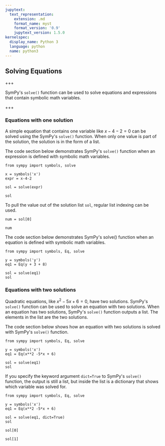 ```yaml
---
jupytext:
  text_representation:
    extension: .md
    format_name: myst
    format_version: '0.9'
    jupytext_version: 1.5.0
kernelspec:
  display_name: Python 3
  language: python
  name: python3
---
```


## Solving Equations

+++

SymPy's ```solve()``` function can be used to solve equations and expressions that contain symbolic math variables.

+++

### Equations with one solution

A simple equation that contains one variable like $x-4-2 = 0$ can be solved using the SymPy's  ```solve()``` function. When only one value is part of the solution, the solution is in the form of a list.

The code section below demonstrates SymPy's ```solve()``` function when an expression is defined with symbolic math variables.

```{code-cell} ipython3
from sympy import symbols, solve

x = symbols('x')
expr = x-4-2

sol = solve(expr)

sol
```

To pull the value out of the solution list ```sol```, regular list indexing can be used.

```{code-cell} ipython3
num = sol[0]

num
```

The code section below demonstrates SymPy's solve() function when an equation is defined with symbolic math variables. 

```{code-cell} ipython3
from sympy import symbols, Eq, solve

y = symbols('y')
eq1 = Eq(y + 3 + 8)

sol = solve(eq1)
sol
```

### Equations with two solutions

Quadratic equations, like $x^2 - 5x + 6 = 0$, have two solutions. SymPy's ```solve()``` function can be used to solve an equation with two solutions. When an equation has two solutions, SymPy's ```solve()``` function outputs a list. The elements in the list are the two solutions.

The code section below shows how an equation with two solutions is solved with SymPy's ```solve()``` function.

```{code-cell} ipython3
from sympy import symbols, Eq, solve

y = symbols('x')
eq1 = Eq(x**2 -5*x + 6)

sol = solve(eq1)
sol
```

If you specify the keyword argument ```dict=True``` to SymPy's ```solve()``` function, the output is still a list, but inside the list is a dictionary that shows which variable was solved for.

```{code-cell} ipython3
from sympy import symbols, Eq, solve

y = symbols('x')
eq1 = Eq(x**2 -5*x + 6)

sol = solve(eq1, dict=True)
sol
```

```{code-cell} ipython3
sol[0]
```

```{code-cell} ipython3
sol[1]
```

```{code-cell} ipython3

```
